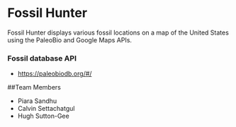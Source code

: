 # Fossil Hunter

Fossil Hunter displays various fossil locations on a map of the United States using the PaleoBio and Google Maps APIs.

### Fossil database API

*  https://paleobiodb.org/#/

##Team Members

*  Piara Sandhu
*  Calvin Settachatgul
*  Hugh Sutton-Gee
